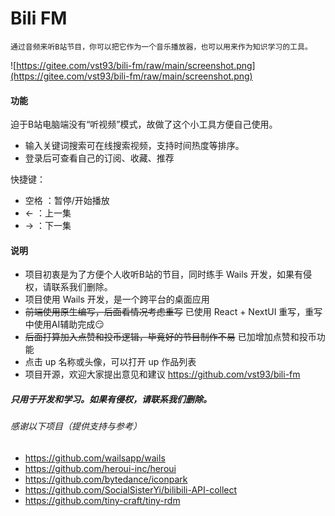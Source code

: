 # Bili FM

`通过音频来听B站节目，你可以把它作为一个音乐播放器，也可以用来作为知识学习的工具。`

![https://gitee.com/vst93/bili-fm/raw/main/screenshot.png](https://gitee.com/vst93/bili-fm/raw/main/screenshot.png)

#### 功能
迫于B站电脑端没有“听视频”模式，故做了这个小工具方便自己使用。
- 输入关键词搜索可在线搜索视频，支持时间热度等排序。
- 登录后可查看自己的订阅、收藏、推荐

快捷键：
- 空格 ：暂停/开始播放
- ← ：上一集
- → ：下一集

#### 说明
- 项目初衷是为了方便个人收听B站的节目，同时练手 Wails 开发，如果有侵权，请联系我们删除。
- 项目使用 Wails 开发，是一个跨平台的桌面应用
- ~~前端使用原生编写，后面看情况考虑重写~~ 已使用 React + NextUI 重写，重写中使用AI辅助完成😏
- ~~后面打算加入点赞和投币逻辑，毕竟好的节目制作不易~~ 已加增加点赞和投币功能
- 点击 up 名称或头像，可以打开 up 作品列表
- 项目开源，欢迎大家提出意见和建议 https://github.com/vst93/bili-fm


##### 只用于开发和学习。如果有侵权，请联系我们删除。

###### 感谢以下项目（提供支持与参考）
- https://github.com/wailsapp/wails
- https://github.com/heroui-inc/heroui
- https://github.com/bytedance/iconpark
- https://github.com/SocialSisterYi/bilibili-API-collect
- https://github.com/tiny-craft/tiny-rdm

